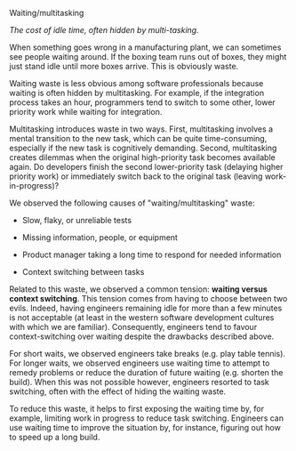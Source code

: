Waiting/multitasking

<p align="center">

*The cost of idle time, often hidden by multi-tasking.*

</p>

When something goes wrong in a manufacturing plant, we can sometimes see people waiting around. If the boxing team runs out of boxes, they might just stand idle until more boxes arrive. This is obviously waste.

Waiting waste is less obvious among software professionals because waiting is often hidden by multitasking. For example, if the integration process takes an hour, programmers tend to switch to some other, lower priority work while waiting for integration.

Multitasking introduces waste in two ways. First, multitasking involves a mental transition to the new task, which can be quite time-consuming, especially if the new task is cognitively demanding. Second, multitasking creates dilemmas when the original high-priority task becomes available again. Do developers finish the second lower-priority task (delaying higher priority work) or immediately switch back to the original task (leaving work-in-progress)?

We observed the following causes of "waiting/multitasking" waste:

* Slow, flaky, or unreliable tests

* Missing information, people, or equipment

* Product manager taking a long time to respond for needed information

* Context switching between tasks

Related to this waste, we observed a common tension: **waiting versus context switching**. This tension comes from having to choose between two evils. Indeed, having engineers remaining idle for more than a few minutes is not acceptable (at least in the western software development cultures with which we are familiar). Consequently, engineers tend to favour context-switching over waiting despite the drawbacks described above.

For short waits, we observed engineers take breaks (e.g. play table tennis). For longer waits, we observed engineers use waiting time to attempt to remedy problems or reduce the duration of future waiting (e.g. shorten the build). When this was not possible however, engineers resorted to task switching, often with the effect of hiding the waiting waste.

To reduce this waste, it helps to first exposing the waiting time by, for example, limiting work in progress to reduce task switching. Engineers can use waiting time to improve the situation by, for instance, figuring out how to speed up a long build.
